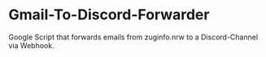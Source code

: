 # Gmail-To-Discord-Forwarder
Google Script that forwards emails from zuginfo.nrw to a Discord-Channel via Webhook.
